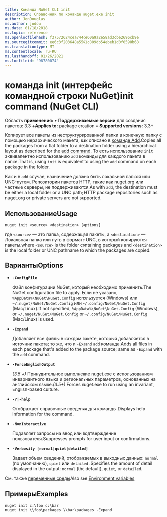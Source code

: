 ```yaml
---
title: Команда NuGet CLI init
description: Справочник по команде nuget.exe init
author: JonDouglas
ms.author: jodou
ms.date: 01/18/2018
ms.topic: reference
ms.openlocfilehash: f37572624cea744ce60a9a2e58ad3cbe2696cb9e
ms.sourcegitcommit: ee6c3f203648a5561c809db54ebeb1d0f0598b68
ms.translationtype: MT
ms.contentlocale: ru-RU
ms.lasthandoff: 01/26/2021
ms.locfileid: "98780074"
---
```

# <a name="init-command-nuget-cli"></a><span data-ttu-id="7df42-103">команда init (интерфейс командной строки NuGet)</span><span class="sxs-lookup"><span data-stu-id="7df42-103">init command (NuGet CLI)</span></span>

<span data-ttu-id="7df42-104">Область **применения:** &bullet; **Поддерживаемые версии** для создания пакетов: 3.3 +</span><span class="sxs-lookup"><span data-stu-id="7df42-104">**Applies to:** package creation &bullet; **Supported versions:** 3.3+</span></span>

<span data-ttu-id="7df42-105">Копирует все пакеты из неструктурированной папки в конечную папку с помощью иерархического макета, как описано в [команде Add](cli-ref-add.md).</span><span class="sxs-lookup"><span data-stu-id="7df42-105">Copies all the packages from a flat folder to a destination folder using a hierarchical layout as described for the [add command](cli-ref-add.md).</span></span> <span data-ttu-id="7df42-106">То есть использование `init` эквивалентно использованию `add` команды для каждого пакета в папке.</span><span class="sxs-lookup"><span data-stu-id="7df42-106">That is, using `init` is equivalent to using the `add` command on each package in the folder.</span></span>

<span data-ttu-id="7df42-107">Как и в `add` случае, назначение должно быть локальной папкой или UNC-путем. Репозитории пакетов HTTP, такие как nuget.org или частные серверы, не поддерживаются.</span><span class="sxs-lookup"><span data-stu-id="7df42-107">As with `add`, the destination must be either a local folder or a UNC path; HTTP package repositories such as nuget.org or private servers are not supported.</span></span>

## <a name="usage"></a><span data-ttu-id="7df42-108">Использование</span><span class="sxs-lookup"><span data-stu-id="7df42-108">Usage</span></span>

```cli
nuget init <source> <destination> [options]
```

<span data-ttu-id="7df42-109">где `<source>` — это папка, содержащая пакеты, а `<destination>` — Локальная папка или путь в формате UNC, в который копируются пакеты.</span><span class="sxs-lookup"><span data-stu-id="7df42-109">where `<source>` is the folder containing packages and `<destination>` is the local folder or UNC pathname to which the packages are copied.</span></span>

## <a name="options"></a><span data-ttu-id="7df42-110">Варианты</span><span class="sxs-lookup"><span data-stu-id="7df42-110">Options</span></span>

- **`-ConfigFile`**

  <span data-ttu-id="7df42-111">Файл конфигурации NuGet, который необходимо применить.</span><span class="sxs-lookup"><span data-stu-id="7df42-111">The NuGet configuration file to apply.</span></span> <span data-ttu-id="7df42-112">Если не указано, `%AppData%\NuGet\NuGet.Config` используется (Windows) или `~/.nuget/NuGet/NuGet.Config` или `~/.config/NuGet/NuGet.Config` (Mac/Linux).</span><span class="sxs-lookup"><span data-stu-id="7df42-112">If not specified, `%AppData%\NuGet\NuGet.Config` (Windows), or `~/.nuget/NuGet/NuGet.Config` or `~/.config/NuGet/NuGet.Config` (Mac/Linux) is used.</span></span>

- **`-Expand`**

  <span data-ttu-id="7df42-113">Добавляет все файлы в каждом пакете, который добавляется в источник пакета; то же, что и `-Expand` `add` команда.</span><span class="sxs-lookup"><span data-stu-id="7df42-113">Adds all files in each package that's added to the package source; same as `-Expand` with the `add` command.</span></span>

- **`-ForceEnglishOutput`**

  <span data-ttu-id="7df42-114">*(3.5 +)* Принудительное выполнение nuget.exe с использованием инвариантного языка и региональных параметров, основанных на английском языке.</span><span class="sxs-lookup"><span data-stu-id="7df42-114">*(3.5+)* Forces nuget.exe to run using an invariant, English-based culture.</span></span>

- **`-?|-help`**

  <span data-ttu-id="7df42-115">Отображает справочные сведения для команды.</span><span class="sxs-lookup"><span data-stu-id="7df42-115">Displays help information for the command.</span></span>

- **`-NonInteractive`**

  <span data-ttu-id="7df42-116">Подавляет запросы на ввод или подтверждение пользователя.</span><span class="sxs-lookup"><span data-stu-id="7df42-116">Suppresses prompts for user input or confirmations.</span></span>

- **`-Verbosity [normal|quiet|detailed]`**

  <span data-ttu-id="7df42-117">Задает объем сведений, отображаемых в выходных данных: `normal` (по умолчанию), `quiet` или `detailed` .</span><span class="sxs-lookup"><span data-stu-id="7df42-117">Specifies the amount of detail displayed in the output: `normal` (the default), `quiet`, or `detailed`.</span></span>

<span data-ttu-id="7df42-118">См. также [переменные среды](cli-ref-environment-variables.md)</span><span class="sxs-lookup"><span data-stu-id="7df42-118">Also see [Environment variables](cli-ref-environment-variables.md)</span></span>

## <a name="examples"></a><span data-ttu-id="7df42-119">Примеры</span><span class="sxs-lookup"><span data-stu-id="7df42-119">Examples</span></span>

```cli
nuget init c:\foo c:\bar
nuget init \\foo\packages \\bar\packages -Expand
```
